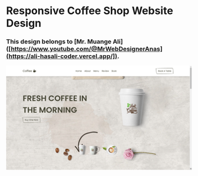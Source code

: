 # Responsive Coffee Shop Website Design
### This design belongs to [Mr. Muange Ali]([https://www.youtube.com/@MrWebDesignerAnas](https://ali-hasali-coder.vercel.app/]).

![preview img](/preview.png)
